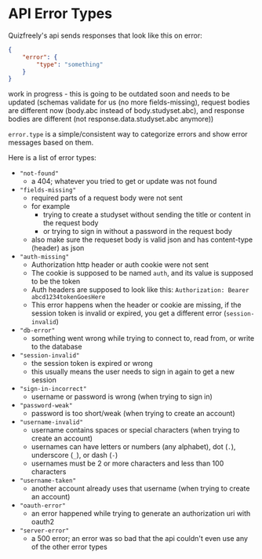 # API Error Types

Quizfreely's api sends responses that look like this on error:
```json
{
    "error": {
        "type": "something"
    }
}
```

work in progress - this is going to be outdated soon and needs to be updated (schemas validate for us (no more fields-missing), request bodies are different now (body.abc instead of body.studyset.abc), and response bodies are different (not response.data.studyset.abc anymore))

`error.type` is a simple/consistent way to categorize errors and show error messages based on them.

Here is a list of error types:
- `"not-found"`
  - a 404; whatever you tried to get or update was not found
- `"fields-missing"`
  - required parts of a request body were not sent
  - for example
    - trying to create a studyset without sending the title or content in the request body
    - or trying to sign in without a password in the request body
  - also make sure the requeset body is valid json and has content-type (header) as json
- `"auth-missing"`
  - Authorization http header or auth cookie were not sent
  - The cookie is supposed to be named `auth`, and its value is supposed to be the token
  - Auth headers are supposed to look like this: `Authorization: Bearer abcd1234tokenGoesHere`
  - This error happens when the header or cookie are missing, if the session token is invalid or expired, you get a different error (`session-invalid`)
- `"db-error"`
  - something went wrong while trying to connect to, read from, or write to the database
- `"session-invalid"`
  - the session token is expired or wrong
  - this usually means the user needs to sign in again to get a new session
- `"sign-in-incorrect"`
  - username or password is wrong (when trying to sign in)
- `"password-weak"`
  - password is too short/weak (when trying to create an account)
- `"username-invalid"`
  - username contains spaces or special characters (when trying to create an account)
  - usernames can have letters or numbers (any alphabet), dot (`.`), underscore (`_`), or dash (`-`)
  - usernames must be 2 or more characters and less than 100 characters
- `"username-taken"`
  - another account already uses that username (when trying to create an account)
- `"oauth-error"`
  - an error happened while trying to generate an authorization uri with oauth2
- `"server-error"`
  - a 500 error; an error was so bad that the api couldn't even use any of the other error types
